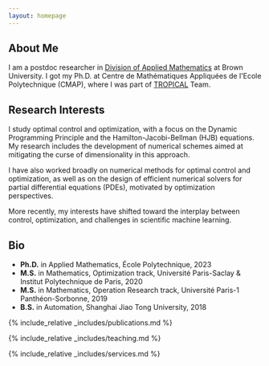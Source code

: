 ```yaml
---
layout: homepage
---
```


## About Me

I am a postdoc researcher in <a target="_blank" href="https://appliedmath.brown.edu/"><autocolor>Division of Applied Mathematics</autocolor></a> at Brown University. I got my Ph.D. at Centre de Mathématiques Appliquées de l'Ecole Polytechnique (CMAP), where I was part of <a target="_blank" href="https://team.inria.fr/tropical/"><autocolor>TROPICAL</autocolor></a> Team.


## Research Interests

I study optimal control and optimization, with a focus on the Dynamic Programming Principle and the Hamilton-Jacobi-Bellman (HJB) equations. 
My research includes the development of numerical schemes aimed at mitigating the curse of dimensionality in this approach. 

I have also worked broadly on numerical methods for optimal control and optimization, as well as on the design of efficient numerical solvers for partial differential equations (PDEs), motivated by optimization perspectives.

More recently, my interests have shifted toward the interplay between control, optimization, and challenges in scientific machine learning.


## Bio

* **Ph.D.** in Applied Mathematics, École Polytechnique, 2023
* **M.S.** in Mathematics, Optimization track,  Université Paris-Saclay & Institut Polytechnique de Paris, 2020
* **M.S.** in Mathematics, Operation Research track,  Université Paris-1 Panthéon-Sorbonne, 2019
* **B.S.** in Automation, Shanghai Jiao Tong University, 2018



{% include_relative _includes/publications.md %}


{% include_relative _includes/teaching.md %}

{% include_relative _includes/services.md %}

